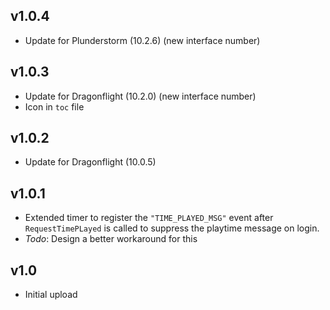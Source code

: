 ## v1.0.4
- Update for Plunderstorm (10.2.6) (new interface number)

## v1.0.3
- Update for Dragonflight (10.2.0) (new interface number)
- Icon in `toc` file

## v1.0.2
- Update for Dragonflight (10.0.5)

## v1.0.1
- Extended timer to register the `"TIME_PLAYED_MSG"` event after `RequestTimePLayed` is called to suppress the playtime message on login.
- *Todo*: Design a better workaround for this

## v1.0
- Initial upload